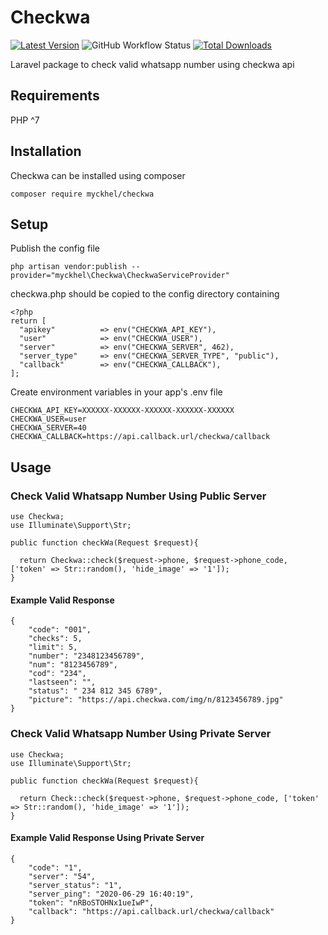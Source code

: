 # Checkwa
[![Latest Version](https://img.shields.io/github/release/myckhel/checkwa.svg?style=flat-square)](https://github.com/myckhel/checkwa/releases)
![GitHub Workflow Status](https://img.shields.io/github/workflow/status/myckhel/checkwa/run-tests?label=tests)
[![Total Downloads](https://img.shields.io/packagist/dt/myckhel/checkwa.svg?style=flat-square)](https://packagist.org/packages/myckhel/checkwa)

Laravel package to check valid whatsapp number using checkwa api

## Requirements
PHP ^7

## Installation

Checkwa can be installed using composer

```
composer require myckhel/checkwa
```

## Setup

Publish the config file
```
php artisan vendor:publish --provider="myckhel\Checkwa\CheckwaServiceProvider"
```
checkwa.php should be copied to the config directory containing
```
<?php
return [
  "apikey"          => env("CHECKWA_API_KEY"),
  "user"            => env("CHECKWA_USER"),
  "server"          => env("CHECKWA_SERVER", 462),
  "server_type"     => env("CHECKWA_SERVER_TYPE", "public"),
  "callback"        => env("CHECKWA_CALLBACK"),
];
```
Create environment variables in your app's .env file

```
CHECKWA_API_KEY=XXXXXX-XXXXXX-XXXXXX-XXXXXX-XXXXXX
CHECKWA_USER=user
CHECKWA_SERVER=40
CHECKWA_CALLBACK=https://api.callback.url/checkwa/callback
```

## Usage

### Check Valid Whatsapp Number Using Public Server
```
use Checkwa;
use Illuminate\Support\Str;
```
```
public function checkWa(Request $request){

  return Checkwa::check($request->phone, $request->phone_code, ['token' => Str::random(), 'hide_image' => '1']);
}
```
#### Example Valid Response
```
{
    "code": "001",
    "checks": 5,
    "limit": 5,
    "number": "2348123456789",
    "num": "8123456789",
    "cod": "234",
    "lastseen": "",
    "status": " 234 812 345 6789",
    "picture": "https://api.checkwa.com/img/n/8123456789.jpg"
}
```

### Check Valid Whatsapp Number Using Private Server
```
use Checkwa;
use Illuminate\Support\Str;
```
```
public function checkWa(Request $request){

  return Check::check($request->phone, $request->phone_code, ['token' => Str::random(), 'hide_image' => '1']);
}
```
#### Example Valid Response Using Private Server
```
{
    "code": "1",
    "server": "54",
    "server_status": "1",
    "server_ping": "2020-06-29 16:40:19",
    "token": "nRBoSTOHNx1ueIwP",
    "callback": "https://api.callback.url/checkwa/callback"
}
```
